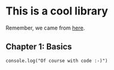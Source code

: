 This is a cool library
======================

Remember, we came from [here](test1.coffee.md).



Chapter 1: Basics
-----------------

	console.log("Of course with code :-)")


